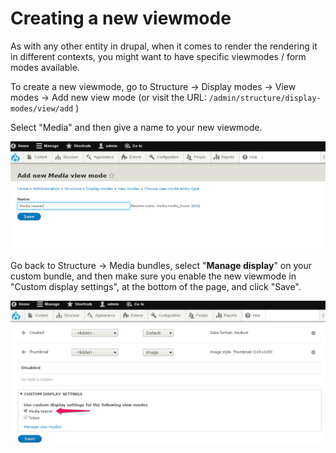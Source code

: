 # Creating a new viewmode

As with any other entity in drupal, when it comes to render the rendering it in different contexts, you might want to have specific viewmodes / form modes available.

To create a new viewmode, go to Structure -> Display modes -> View modes -> Add new view mode (or visit the URL: ``` /admin/structure/display-modes/view/add ``` )

Select "Media" and then give a name to your new viewmode.

![Step 1](images/create_viewmode/viewmode_01.png)

Go back to Structure -> Media bundles, select "**Manage display**" on your custom bundle, and then make sure you enable the new viewmode in "Custom display settings", at the bottom of the page, and click "Save".

![Step 2](images/create_viewmode/viewmode_02.png)
